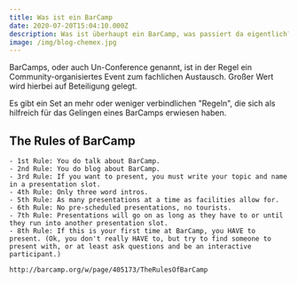 ```yaml
---
title: Was ist ein BarCamp
date: 2020-07-20T15:04:10.000Z
description: Was ist überhaupt ein BarCamp, was passiert da eigentlich?
image: /img/blog-chemex.jpg
--- 
```

BarCamps, oder auch Un-Conference genannt, ist in der Regel ein Community-organisiertes Event zum fachlichen Austausch. Großer Wert wird hierbei auf Beteiligung gelegt. 

Es gibt ein Set an mehr oder weniger verbindlichen "Regeln", die sich als hilfreich für das Gelingen eines BarCamps erwiesen haben.
 
## The Rules of BarCamp

    - 1st Rule: You do talk about BarCamp.
    - 2nd Rule: You do blog about BarCamp.
    - 3rd Rule: If you want to present, you must write your topic and name in a presentation slot.
    - 4th Rule: Only three word intros.
    - 5th Rule: As many presentations at a time as facilities allow for.
    - 6th Rule: No pre-scheduled presentations, no tourists.
    - 7th Rule: Presentations will go on as long as they have to or until they run into another presentation slot.
    - 8th Rule: If this is your first time at BarCamp, you HAVE to present. (Ok, you don't really HAVE to, but try to find someone to present with, or at least ask questions and be an interactive participant.)

    http://barcamp.org/w/page/405173/TheRulesOfBarCamp
